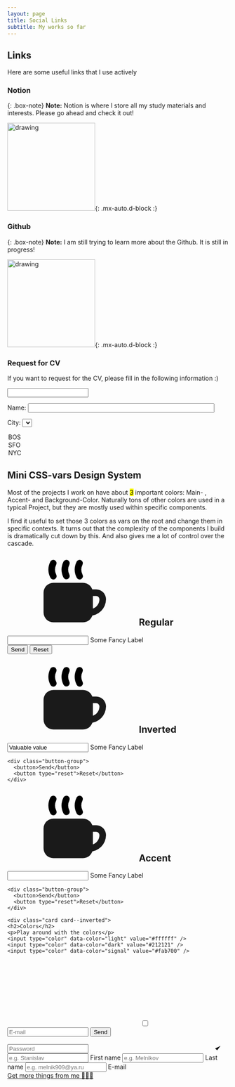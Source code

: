 ```yaml
---
layout: page
title: Social Links
subtitle: My works so far
---
```


## Links
Here are some useful links that I use actively

### Notion

{: .box-note}
**Note:** Notion is where I store all my study materials and interests. Please go ahead and check it out!

[<img src="https://cdn.worldvectorlogo.com/logos/notion-logo-1.svg" alt="drawing" style="width:200px;"/>](https://sunbinmun.notion.site/Sun-Bin-MUN-Getting-Started-1c4a5242fd3d4a2ca157510f5318ae7d){: .mx-auto.d-block :}

### Github
{: .box-note}
**Note:** I am still trying to learn more about the Github. It is still in progress!

[<img src="https://logos-world.net/wp-content/uploads/2020/11/GitHub-Emblem.png" alt="drawing" style="width:200px;"/>](https://github.com/msb1002){: .mx-auto.d-block :}


### Request for CV
If you want to request for the CV, please fill in the following information :)

<input type="text" id="name" name="name"/>

<label for="name">Name:</label> 
<input type="text" id="name" name="name" size="50"/>

<label for="city">City:</label>
<select id="city" name="city">
  <option value="BOS">BOS</option>
  <option value="SFO">SFO</option>
  <option value="NYC" selected="selected">NYC</option>
</select>

<!---Reference:https://codepen.io/meodai/pen/rNedxBa--->

<article class="l-design-widht">
  <h1>Mini CSS-vars Design System</h1>

  <p>Most of the projects I work on have about <mark>3</mark> important colors: Main- , Accent-  and Background-Color. Naturally tons of other colors are used in a typical Project, but they are mostly used within specific components.</p>
  
  <p>I find it useful to set those 3 colors as vars on the root and change them in specific contexts. It turns out that the complexity of the components I build is dramatically cut down by this. And also gives me a lot of control over the cascade.</p>
  
  <div class="card">
    <h2><svg class="icon" aria-hidden="true">
      <use xlink:href="#icon-coffee" href="#icon-coffee" /></svg>Regular</h2>
    <label class="input">
      <input class="input__field" type="text" placeholder=" " />
      <span class="input__label">Some Fancy Label</span>
    </label>
    <div class="button-group">
      <button>Send</button>
      <button type="reset">Reset</button>
    </div>
  </div>
  <div class="card card--inverted">
    <h2> <svg class="icon" aria-hidden="true">
      <use xlink:href="#icon-coffee" href="#icon-coffee" />
    </svg>Inverted</h2>
    <label class="input">
      <input class="input__field" type="text" placeholder=" " value="Valuable value" />
      <span class="input__label">Some Fancy Label</span>
    </label>
   
    <div class="button-group">
      <button>Send</button>
      <button type="reset">Reset</button>
    </div>
  </div>
    <div class="card card--accent">
    <h2><svg class="icon" aria-hidden="true">
      <use xlink:href="#icon-coffee" href="#icon-coffee" />
    </svg>Accent</h2>
    <label class="input">
      <input class="input__field" type="text" placeholder=" " />
      <span class="input__label">Some Fancy Label</span>
    </label>
    
    <div class="button-group">
      <button>Send</button>
      <button type="reset">Reset</button>
    </div>
  </div>
  
    <div class="card card--inverted">
    <h2>Colors</h2>
    <p>Play around with the colors</p>
    <input type="color" data-color="light" value="#ffffff" />
    <input type="color" data-color="dark" value="#212121" />
    <input type="color" data-color="signal" value="#fab700" />
  </div>
</article>

<svg xmlns="http://www.w3.org/2000/svg" class="hidden">
  <symbol id="icon-coffee" viewBox="0 0 20 20">
    <title>icon-coffee</title>
    <path fill="currentColor" d="M15,17H14V9h3a3,3,0,0,1,3,3h0A5,5,0,0,1,15,17Zm1-6v3.83A3,3,0,0,0,18,12a1,1,0,0,0-1-1Z"/>
    <rect fill="currentColor" x="1" y="7" width="15" height="12" rx="3" ry="3"/>
    <path fill="var(--color-accent)" d="M7.07,5.42a5.45,5.45,0,0,1,0-4.85,1,1,0,0,1,1.79.89,3.44,3.44,0,0,0,0,3.06,1,1,0,0,1-1.79.89Z"/>
    <path fill="var(--color-accent)" d="M3.07,5.42a5.45,5.45,0,0,1,0-4.85,1,1,0,0,1,1.79.89,3.44,3.44,0,0,0,0,3.06,1,1,0,1,1-1.79.89Z"/>
    <path fill="var(--color-accent)" d="M11.07,5.42a5.45,5.45,0,0,1,0-4.85,1,1,0,0,1,1.79.89,3.44,3.44,0,0,0,0,3.06,1,1,0,1,1-1.79.89Z"/>
  </symbol>
</svg>

<input class="c-checkbox" type="checkbox" id="checkbox">
<div class="c-formContainer">
  <form class="c-form" action="">
    <input class="c-form__input" placeholder="E-mail" type="email" pattern="[A-Za-z0-9._%+-]+@[A-Za-z0-9.-]+\.[A-Za-z]{1,63}$" required>
    <label class="c-form__buttonLabel" for="checkbox">
      <button class="c-form__button" type="button">Send</button>
    </label>
    <label class="c-form__toggle" for="checkbox" data-title="Notify me"></label>
  </form>
</div>

<label for="inp" class="inp">
  <input type="password" id="inp" placeholder="Password" pattern=".{6,}" required>
  <svg width="280px" height="18px" viewBox="0 0 280 18" class="border">
    <path d="M0,12 L223.166144,12 C217.241379,12 217.899687,12 225.141066,12 C236.003135,12 241.9279,12 249.827586,12 C257.727273,12 264.639498,12 274.514107,12 C281.097179,12 281.755486,12 276.489028,12"></path>
  </svg>
  <svg width="14px" height="12px" viewBox="0 0 14 12" class="check">
    <path d="M1 7 5.5 11 L13 1"></path>
  </svg>
</label>
</form>

<div class="page">
  <label class="field field_v1">
    <input class="field__input" placeholder="e.g. Stanislav">
    <span class="field__label-wrap">
      <span class="field__label">First name</span>
    </span>
  </label>
  <label class="field field_v2">
    <input class="field__input" placeholder="e.g. Melnikov">
    <span class="field__label-wrap">
      <span class="field__label">Last name</span>
    </span>
  </label>    
  <label class="field field_v3">
    <input class="field__input" placeholder="e.g. melnik909@ya.ru">
    <span class="field__label-wrap">
      <span class="field__label">E-mail</span>
    </span>
  </label>
</div>
<div class="linktr">
  <a href="https://linktr.ee/melnik909" target="_blank" class="linktr__goal r-link">Get more things from me 💪💪💪</a>
</div>
